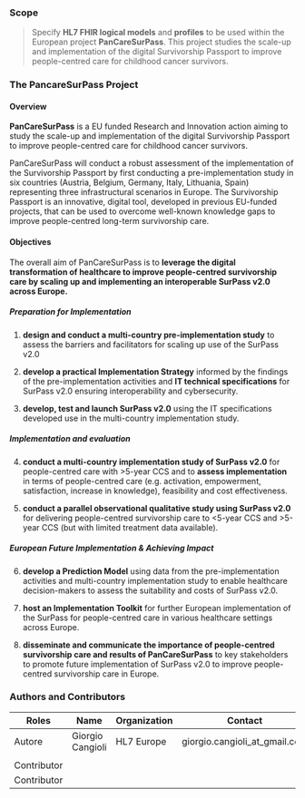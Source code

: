 ### Scope

> Specify **HL7 FHIR logical models** and **profiles** to be used within
> the European project **PanCareSurPass**. This project studies the
> scale-up and implementation of the digital Survivorship Passport to
> improve people-centred care for childhood cancer survivors.

### The PancareSurPass Project

#### Overview 

**<span class="underline">PanCareSurPass</span>** is a EU funded
Research and Innovation action aiming to study the scale-up and
implementation of the digital Survivorship Passport to improve
people-centred care for childhood cancer survivors.

PanCareSurPass will conduct a robust assessment of the implementation of
the Survivorship Passport by first conducting a pre-implementation study
in six countries (Austria, Belgium, Germany, Italy, Lithuania, Spain)
representing three infrastructural scenarios in Europe. The Survivorship
Passport is an innovative, digital tool, developed in previous EU-funded
projects, that can be used to overcome well-known knowledge gaps to
improve people-centred long-term survivorship care.

#### Objectives

The overall aim of PanCareSurPass is to **leverage the digital
transformation of healthcare to improve people-centred survivorship care
by scaling up and implementing an interoperable SurPass v2.0 across
Europe.**

##### Preparation for Implementation

1.  **design and conduct a multi-country pre-implementation study** to
    assess the barriers and facilitators for scaling up use of the
    SurPass v2.0

2.  **develop a practical Implementation Strategy** informed by the
    findings of the pre-implementation activities and **IT technical
    specifications** for SurPass v2.0 ensuring interoperability and
    cybersecurity.

3.  **develop, test and launch SurPass v2.0** using the IT
    specifications developed use in the multi-country implementation
    study.

##### Implementation and evaluation

4.  **conduct a multi-country implementation study of SurPass v2.0** for
    people-centred care with \>5-year CCS and to **assess
    implementation** in terms of people-centred care (e.g. activation,
    empowerment, satisfaction, increase in knowledge), feasibility and
    cost effectiveness.

5.  **conduct a parallel observational qualitative study using SurPass
    v2.0** for delivering people-centred survivorship care to \<5-year
    CCS and \>5-year CCS (but with limited treatment data available).

##### European Future Implementation & Achieving Impact

6.  **develop a Prediction Model** using data from the
    pre-implementation activities and multi-country implementation study
    to enable healthcare decision-makers to assess the suitability and
    costs of SurPass v2.0.

7.  **host an Implementation Toolkit** for further European
    implementation of the SurPass for people-centred care in various
    healthcare settings across Europe.

8.  **disseminate and communicate the importance of people-centred
    survivorship care and results of PanCareSurPass** to key
    stakeholders to promote future implementation of SurPass v2.0 to
    improve people-centred survivorship care in Europe.

### Authors and Contributors

<table>
<thead>
<tr class="header">
<th>Roles</th>
<th>Name</th>
<th>Organization</th>
<th>Contact</th>
</tr>
</thead>
<tbody>
<tr class="odd">
<td>Autore</td>
<td>Giorgio Cangioli</td>
<td>HL7 Europe</td>
<td>giorgio.cangioli_at_gmail.com</td>
</tr>
<tr class="even">
<td></td>
<td></td>
<td></td>
<td></td>
</tr>
<tr class="odd">
<td>Contributor</td>
<td></td>
<td></td>
<td></td>
</tr>
<tr class="even">
<td>Contributor</td>
<td></td>
<td></td>
<td></td>
</tr>
</tbody>
</table>
